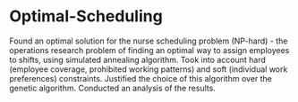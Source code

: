 # Optimal-Scheduling

Found an optimal solution for the nurse scheduling problem (NP-hard) - the operations research problem of finding an optimal way to assign employees to shifts, using simulated annealing algorithm. Took into account hard (employee coverage, prohibited working patterns) and soft (individual work preferences) constraints.
Justified the choice of this algorithm over the genetic algorithm. Conducted an analysis of the results.

